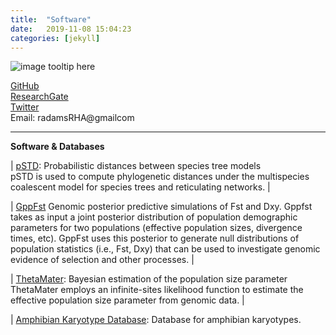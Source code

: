 ```yaml
---
title:  "Software"
date:   2019-11-08 15:04:23
categories: [jekyll]
---
```


![image tooltip here](images/Waterfall1.JPG)

[GitHub](https://github.com/radamsRHA )  
[ResearchGate](https://www.researchgate.net/profile/Richard_Adams34)  
[Twitter](https://twitter.com/radamsrha)  
Email: radamsRHA@gmailcom


------------------------------------------------------------------------------------------------------

__Software & Databases__


| [pSTD](https://github.com/radamsRHA/PSTDistanceR): Probabilistic distances between species tree models  
pSTD is used to compute phylogenetic distances under the multispecies coalescent model for species trees and reticulating networks. |

| [GppFst](https://github.com/radamsRHA/GppFst) Genomic posterior predictive simulations of Fst and Dxy. 
 Gppfst takes as input a joint posterior distribution of population demographic parameters for two populations (effective population sizes, divergence times, etc). GppFst uses this posterior to generate null distributions of population statistics (i.e., Fst, Dxy) that can be used to investigate genomic evidence of selection and other processes.  |

| [ThetaMater](https://github.com/radamsRHA/ThetaMater): Bayesian estimation of the population size parameter   
ThetaMater employs an infinite-sites likelihood function to estimate the effective population size parameter from genomic data. |

| [Amphibian Karyotype Database](https://evobir.shinyapps.io/AmphibianDB/): Database for amphibian karyotypes. 



